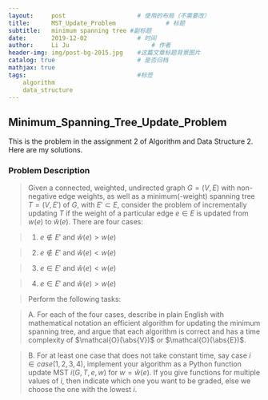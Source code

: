 ```yaml
---
layout:     post   				    # 使用的布局（不需要改）
title:      MST_Update_Problem				# 标题 
subtitle:   minimum spanning tree #副标题
date:       2019-12-02 				# 时间
author:     Li Ju 						# 作者
header-img: img/post-bg-2015.jpg 	#这篇文章标题背景图片
catalog: true 						# 是否归档
mathjax: true
tags:								#标签
    algorithm  
    data_structure
---
```



## Minimum_Spanning_Tree_Update_Problem
This is the problem in the assignment 2 of Algorithm and Data Structure 2. Here are my solutions. 
### Problem Description
>Given a connected, weighted, undirected graph $G = (V, E)$ with non-negative edge weights, as well as a minimum(-weight) spanning tree $T = (V, E')$ of $G$, with $E' \subset E$, consider the problem of incrementally updating $T$ if the weight of a particular edge $e \in E$ is updated from $w(e)$ to $\widehat{w}(e)$. There are four cases:

>1. $e\notin{E'}$ and $\widehat{w}(e)>w(e)$

>2. $e\notin{E'}$ and $\widehat{w}(e)<w(e)$

>3. $e\in{E'}$ and $\widehat{w}(e)<w(e)$

>4. $e\in{E'}$ and $\widehat{w}(e)>w(e)$

>Perform the following tasks:

>A. For each of the four cases, describe in plain English with mathematical notation an efficient algorithm for updating the minimum spanning tree, and argue that each algorithm is correct and has a time complexity of $\mathcal{O}(\abs{V})$ or $\mathcal{O}(\abs{E})$.

>B. For at least one case that does not take constant time, say case $i \in case(1, 2, 3, 4)$, implement your algorithm as a Python function update MST $i(G, T, e, w)$ for $w = \widehat{w}(e)$. If you give functions for multiple values of $i$, then indicate which one you want to be graded, else we choose the one with the lowest $i$.
